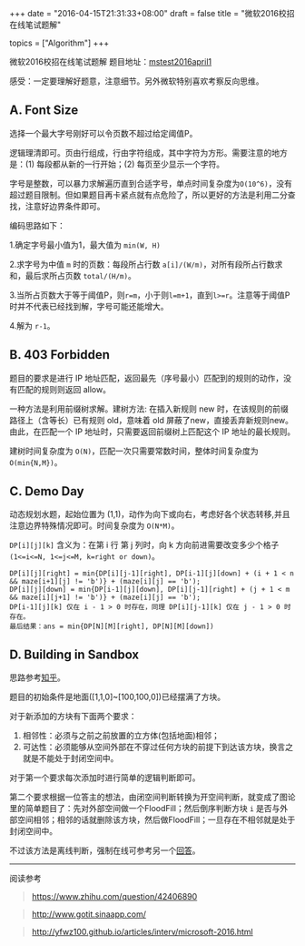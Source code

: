 +++
date = "2016-04-15T21:31:33+08:00"
draft = false
title = "微软2016校招在线笔试题解"

topics = ["Algorithm"]
+++

微软2016校招在线笔试题解
题目地址：[mstest2016april1](http://hihocoder.com/contest/mstest2016april1/problems)

感受：一定要理解好题意，注意细节。另外微软特别喜欢考察反向思维。

A. Font Size
---
选择一个最大字号刚好可以令页数不超过给定阈值P。

逻辑理清即可。页由行组成，行由字符组成，其中字符为方形。需要注意的地方是：(1) 每段都从新的一行开始；(2) 每页至少显示一个字符。

字号是整数，可以暴力求解遍历直到合适字号，单点时间复杂度为`O(10^6)`，没有超过题目限制。但如果题目再卡紧点就有点危险了，所以更好的方法是利用二分查找，注意好边界条件即可。

编码思路如下：

1.确定字号最小值为1，最大值为 `min(W, H)`

2.求字号为中值 `m` 时的页数：每段所占行数 `a[i]/(W/m)`，对所有段所占行数求和，最后求所占页数 `total/(H/m)`。

3.当所占页数大于等于阈值P，则`r=m`，小于则`l=m+1`，直到`l>=r`。注意等于阈值P时并不代表已经找到解，字号可能还能增大。

4.解为 `r-1`。

B. 403 Forbidden
---
题目的要求是进行 IP 地址匹配，返回最先（序号最小）匹配到的规则的动作，没有匹配的规则则返回 allow。

一种方法是利用前缀树求解。建树方法: 在插入新规则 new 时，在该规则的前缀路径上（含等长）已有规则 old，意味着 old 屏蔽了new，直接丢弃新规则new。
由此，在匹配一个 IP 地址时，只需要返回前缀树上匹配这个 IP 地址的最长规则。 

建树时间复杂度为 `O(N)`，匹配一次只需要常数时间，整体时间复杂度为 `O(min{N,M})`。

C. Demo Day
---
动态规划水题，起始位置为 (1,1)，动作为向下或向右，考虑好各个状态转移,并且注意边界特殊情况即可。时间复杂度为 `O(N*M)`。

`DP[i][j][k]` 含义为：在第 i 行 第 j 列时，向 k 方向前进需要改变多少个格子 `(1<=i<=N, 1<=j<=M, k=right or down)`。

```
DP[i][j][right] = min{DP[i][j-1][right], DP[i-1][j][down] + (i + 1 < n && maze[i+1][j] != 'b')} + (maze[i][j] == 'b');
DP[i][j][down] = min{DP[i-1][j][down], DP[i][j-1][right] + (j + 1 < m && maze[i][j+1] != 'b')} + (maze[i][j] == 'b');
DP[i-1][j][k] 仅在 i - 1 > 0 时存在，同理 DP[i][j-1][k] 仅在 j - 1 > 0 时存在。
最后结果：ans = min{DP[N][M][right], DP[N][M][down])
```

D. Building in Sandbox
---
思路参考[知乎](https://www.zhihu.com/question/42406890/answer/94388263)。

题目的初始条件是地面([1,1,0]~[100,100,0])已经摆满了方块。

对于新添加的方块有下面两个要求：
1. 相邻性：必须与之前之前放置的立方体(包括地面)相邻；
2. 可达性：必须能够从空间外部在不穿过任何方块的前提下到达该方块，换言之就是不能处于封闭空间中。

对于第一个要求每次添加时进行简单的逻辑判断即可。

第二个要求根据一位答主的想法，由闭空间判断转换为开空间判断，就变成了图论里的简单题目了：先对外部空间做一个FloodFill；然后倒序判断方块 `i` 是否与外部空间相邻；相邻的话就删除该方块，然后做FloodFill；一旦存在不相邻就是处于封闭空间中。

不过该方法是离线判断，强制在线可参考另一个[回答](https://www.zhihu.com/question/42406890/answer/94480532)。

---
阅读参考

> https://www.zhihu.com/question/42406890

> http://www.gotit.sinaapp.com/

> http://yfwz100.github.io/articles/interv/microsoft-2016.html